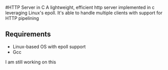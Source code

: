 #HTTP Server in C
A lightweight, efficient http server implemented in c leveraging Linux's epoll. It's able to handle multiple clients with support for HTTP pipelining

## Requirements 
- Linux-based OS with epoll support
- Gcc 

I am still working on this
